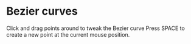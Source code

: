 # Bezier curves

Click and drag points around to tweak the Bezier curve
Press SPACE to create a new point at the current mouse position.
